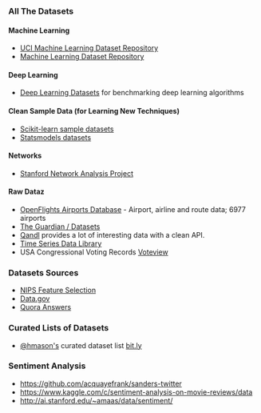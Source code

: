 ### All The Datasets

#### Machine Learning

* [UCI Machine Learning Dataset Repository](https://archive.ics.uci.edu/ml/datasets.html)
* [Machine Learning Dataset Repository](http://mldata.org/)

#### Deep Learning

* [Deep Learning Datasets](http://deeplearning.net/datasets/) for benchmarking deep learning algorithms

#### Clean Sample Data (for Learning New Techniques)

* [Scikit-learn sample datasets](http://scikit-learn.org/stable/datasets/index.html)
* [Statsmodels datasets](http://statsmodels.sourceforge.net/devel/datasets/index.html)


#### Networks
* [Stanford Network Analysis Project](https://snap.stanford.edu/)

#### Raw Dataz

* [OpenFlights Airports Database](http://openflights.org/data.html) - Airport, airline and route data; 6977 airports
* [The Guardian / Datasets](http://www.theguardian.com/news/datablog/interactive/2013/jan/14/all-our-datasets-index)
* [Qandl](http://www.quandl.com) provides a lot of interesting data with a clean API.
* [Time Series Data Library](http://datamarket.com/data/list/?q=provider:tsdl)
* USA Congressional Voting Records [Voteview](http://voteview.org/downloads.asp)

### Datasets Sources

* [NIPS Feature Selection](http://www.nipsfsc.ecs.soton.ac.uk/datasets/)
* [Data.gov](https://www.data.gov/)
* [Quora Answers](http://bit.ly/2CSTs2H)

### Curated Lists of Datasets

* [@hmason's](https://twitter.com/hmason) curated dataset list [bit.ly](https://bitly.com/bundles/hmason/1)

### Sentiment Analysis
* https://github.com/acquayefrank/sanders-twitter
* https://www.kaggle.com/c/sentiment-analysis-on-movie-reviews/data
* http://ai.stanford.edu/~amaas/data/sentiment/
